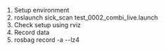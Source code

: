 1. Setup environment
2. roslaunch sick_scan test_0002_combi_live.launch
3. Check setup using rviz
4. Record data
5. rosbag record -a --lz4
